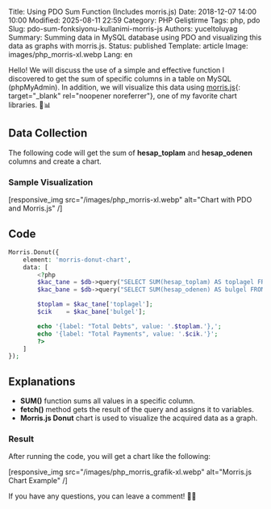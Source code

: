 Title: Using PDO Sum Function (Includes morris.js)
Date: 2018-12-07 14:00 10:00
Modified: 2025-08-11 22:59
Category: PHP Geliştirme
Tags: php, pdo
Slug: pdo-sum-fonksiyonu-kullanimi-morris-js
Authors: yuceltoluyag
Summary: Summing data in MySQL database using PDO and visualizing this data as graphs with morris.js.
Status: published
Template: article
Image: images/php_morris-xl.webp
Lang: en

Hello! We will discuss the use of a simple and effective function I discovered to get the sum of specific columns in a table on MySQL (phpMyAdmin). In addition, we will visualize this data using [morris.js](http://morrisjs.github.io/morris.js/){: target="\_blank" rel="noopener noreferrer"}, one of my favorite chart libraries. 🎨📊

## Data Collection

The following code will get the sum of **hesap_toplam** and **hesap_odenen** columns and create a chart.

### Sample Visualization

[responsive_img src="/images/php_morris-xl.webp" alt="Chart with PDO and Morris.js" /]

## Code

```php
Morris.Donut({
    element: 'morris-donut-chart',
    data: [
        <?php
        $kac_tane = $db->query("SELECT SUM(hesap_toplam) AS toplagel FROM hesaplar")->fetch();
        $kac_bane = $db->query("SELECT SUM(hesap_odenen) AS bulgel FROM hesaplar")->fetch();

        $toplam = $kac_tane['toplagel'];
        $cik    = $kac_bane['bulgel'];

        echo '{label: "Total Debts", value: '.$toplam.'},';
        echo '{label: "Total Payments", value: '.$cik.'}';
        ?>
    ]
});
```

## Explanations

- **SUM()** function sums all values in a specific column.
- **fetch()** method gets the result of the query and assigns it to variables.
- **Morris.js Donut** chart is used to visualize the acquired data as a graph.

### Result

After running the code, you will get a chart like the following:

[responsive_img src="/images/php_morris_grafik-xl.webp" alt="Morris.js Chart Example" /]

If you have any questions, you can leave a comment! 💬😊
